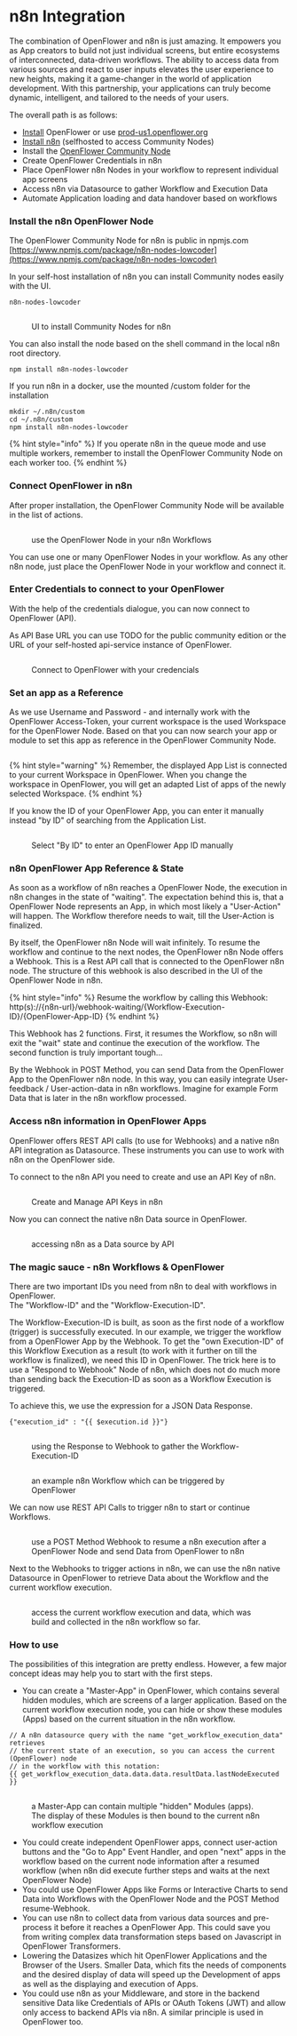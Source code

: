 # n8n Integration

The combination of OpenFlower and n8n is just amazing. It empowers you as App creators to build not just individual screens, but entire ecosystems of interconnected, data-driven workflows. The ability to access data from various sources and react to user inputs elevates the user experience to new heights, making it a game-changer in the world of application development. With this partnership, your applications can truly become dynamic, intelligent, and tailored to the needs of your users.

The overall path is as follows:

* [Install](https://docs.openflower.org/setup-and-run/self-hosting) OpenFlower or use [prod-us1.openflower.org](https://prod-us1.openflower.org)&#x20;
* [Install n8n](https://docs.n8n.io/hosting/installation/) (selfhosted to access Community Nodes)
* Install the [OpenFlower Community Node](https://www.npmjs.com/package/n8n-nodes-lowcoder)
* Create OpenFlower Credentials in n8n
* Place OpenFlower n8n Nodes in your workflow to represent individual app screens
* Access n8n via Datasource to gather Workflow and Execution Data
* Automate Application loading and data handover based on workflows

### Install the n8n OpenFlower Node

The OpenFlower Community Node for n8n is public in npmjs.com\
[https://www.npmjs.com/package/n8n-nodes-lowcoder](https://www.npmjs.com/package/n8n-nodes-lowcoder)

In your self-host installation of n8n you can install Community nodes easily with the UI.

```
n8n-nodes-lowcoder
```

<figure><img src="../.gitbook/assets/n8n  Install OpenFlower Node.png" alt=""><figcaption><p>UI to install Community Nodes for n8n</p></figcaption></figure>

You can also install the node based on the shell command in the local n8n root directory.

```
npm install n8n-nodes-lowcoder
```

If you run n8n in a docker, use the mounted /custom folder for the installation

```
mkdir ~/.n8n/custom
cd ~/.n8n/custom
npm install n8n-nodes-lowcoder
```

{% hint style="info" %}
If you operate n8n in the queue mode and use multiple workers, remember to install the OpenFlower Community Node on each worker too.
{% endhint %}

### Connect OpenFlower in n8n

After proper installation, the OpenFlower Community Node will be available in the list of actions.

<figure><img src="../.gitbook/assets/n8n  OpenFlower Node.png" alt=""><figcaption><p>use the OpenFlower Node in your n8n Workflows</p></figcaption></figure>

You can use one or many OpenFlower Nodes in your workflow. As any other n8n node, just place the OpenFlower Node in your workflow and connect it.

### Enter Credentials to connect to your OpenFlower

With the help of the credentials dialogue, you can now connect to OpenFlower (API).

As API Base URL you can use TODO for the public community edition or the URL of your self-hosted api-service instance of OpenFlower.

<figure><img src="../.gitbook/assets/n8n  OpenFlower Credencials.png" alt=""><figcaption><p>Connect to OpenFlower with your credencials</p></figcaption></figure>

### Set an app as a Reference

As we use Username and Password - and internally work with the OpenFlower Access-Token, your current workspace is the used Workspace for the OpenFlower Node. Based on that you can now search your app or module to set this app as reference in the OpenFlower Community Node.

<figure><img src="../.gitbook/assets/n8n  Choose App reference.png" alt=""><figcaption></figcaption></figure>

{% hint style="warning" %}
Remember, the displayed App List is connected to your current Workspace in OpenFlower. When you change the workspace in OpenFlower, you will get an adapted List of apps of the newly selected Workspace.
{% endhint %}

If you know the ID of your OpenFlower App, you can enter it manually instead "by ID" of searching from the Application List.

<figure><img src="../.gitbook/assets/n8n  App selection type.png" alt=""><figcaption><p>Select "By ID" to enter an OpenFlower App ID manually</p></figcaption></figure>

### n8n OpenFlower App Reference & State

As soon as a workflow of n8n reaches a OpenFlower Node, the execution in n8n changes in the state of "waiting". The expectation behind this is, that a OpenFlower Node represents an App, in which most likely a "User-Action" will happen. The Workflow therefore needs to wait, till the User-Action is finalized.

By itself, the OpenFlower n8n Node will wait infinitely. To resume the workflow and continue to the next nodes, the OpenFlower n8n Node offers a Webhook. This is a Rest API call that is connected to the OpenFlower n8n node. The structure of this webhook is also described in the UI of the OpenFlower Node in n8n.

{% hint style="info" %}
Resume the workflow by calling this Webhook: \
http(s)://{n8n-url}/webhook-waiting/{Workflow-Execution-ID}/{OpenFlower-App-ID}
{% endhint %}

This Webhook has 2 functions. First, it resumes the Workflow, so n8n will exit the "wait" state and continue the execution of the workflow. The second function is truly important tough...

By the Webhook in POST Method, you can send Data from the OpenFlower App to the OpenFlower n8n node. In this way, you can easily integrate User-feedback / User-action-data in n8n workflows. Imagine for example Form Data that is later in the n8n workflow processed.

### Access n8n information in OpenFlower Apps

OpenFlower offers REST API calls (to use for Webhooks) and a native n8n API integration as Datasource. These instruments you can use to work with n8n on the OpenFlower side.

To connect to the n8n API you need to create and use an API Key of n8n.

<figure><img src="../.gitbook/assets/n8n  create API Key.png" alt=""><figcaption><p>Create and Manage API Keys in n8n</p></figcaption></figure>

Now you can connect the native n8n Data source in OpenFlower.

<figure><img src="../.gitbook/assets/n8n  Datasource.png" alt=""><figcaption><p>accessing n8n as a Data source by API</p></figcaption></figure>

### The magic sauce - n8n Workflows & OpenFlower

There are two important IDs you need from n8n to deal with workflows in OpenFlower.\
The "Workflow-ID" and the "Workflow-Execution-ID".&#x20;

The Workflow-Execution-ID is built, as soon as the first node of a workflow (trigger) is successfully executed. In our example, we trigger the workflow from a OpenFlower App by the Webhook. To get the "own Execution-ID" of this Workflow Execution as a result (to work with it further on till the workflow is finalized), we need this ID in OpenFlower. The trick here is to use a "Respond to Webhook" Node of n8n, which does not do much more than sending back the Execution-ID as soon as a Workflow Execution is triggered.

To achieve this, we use the expression for a JSON Data Response.

```
{"execution_id" : "{{ $execution.id }}"}
```

<figure><img src="../.gitbook/assets/n8n  get Execution ID.png" alt=""><figcaption><p>using the Response to Webhook to gather the Workflow-Execution-ID</p></figcaption></figure>

<figure><img src="../.gitbook/assets/n8n  Example Workflow.png" alt=""><figcaption><p>an example n8n Workflow which can be triggered by OpenFlower</p></figcaption></figure>

We can now use REST API Calls to trigger n8n to start or continue Workflows.

<figure><img src="../.gitbook/assets/n8n  trigger Workflow.png" alt=""><figcaption><p>use a POST Method Webhook to resume a n8n execution after a OpenFlower Node and send Data from OpenFlower to n8n</p></figcaption></figure>

Next to the Webhooks to trigger actions in n8n, we can use the n8n native Datasource in OpenFlower to retrieve Data about the Workflow and the current workflow execution.

<figure><img src="../.gitbook/assets/n8n  get Workflow Execution Data.png" alt=""><figcaption><p>access the current workflow execution and data, which was build and collected in the n8n workflow so far.</p></figcaption></figure>

### How to use

The possibilities of this integration are pretty endless. However, a few major concept ideas may help you to start with the first steps.

* You can create a "Master-App" in OpenFlower, which contains several hidden modules, which are screens of a larger application. Based on the current workflow execution node, you can hide or show these modules (Apps) based on the current situation in the n8n workflow.&#x20;

```
// A n8n datasource query with the name "get_workflow_execution_data" retrieves 
// the current state of an execution, so you can access the current (OpenFlower) node
// in the workflow with this notation:
{{ get_workflow_execution_data.data.data.resultData.lastNodeExecuted }}
```

<figure><img src="../.gitbook/assets/n8n  OpenFlower Master App.png" alt=""><figcaption><p>a Master-App can contain multiple "hidden" Modules (apps). <br>The display of these Modules is then bound to the current n8n workflow execution</p></figcaption></figure>

* You could create independent OpenFlower apps, connect user-action buttons and the "Go to App" Event Handler, and open "next" apps in the workflow based on the current node information after a resumed workflow (when n8n did execute further steps and waits at the next OpenFlower Node)
* You could use OpenFlower Apps like Forms or Interactive Charts to send Data into Workflows with the OpenFlower Node and the POST Method resume-Webhook.
* You can use n8n to collect data from various data sources and pre-process it before it reaches a OpenFlower App. This could save you from writing complex data transformation steps based on Javascript in OpenFlower Transformers.&#x20;
* Lowering the Datasizes which hit OpenFlower Applications and the Browser of the Users. Smaller Data, which fits the needs of components and the desired display of data will speed up the Development of apps as well as the displaying and execution of Apps.
* You could use n8n as your Middleware, and store in the backend sensitive Data like Credentials of APIs or OAuth Tokens (JWT) and allow only access to backend APIs via n8n. A similar principle is used in OpenFlower too.
